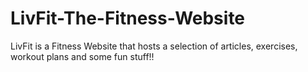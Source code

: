 # LivFit-The-Fitness-Website
LivFit is a Fitness Website that hosts a selection of articles, exercises, workout plans and some fun stuff!!
